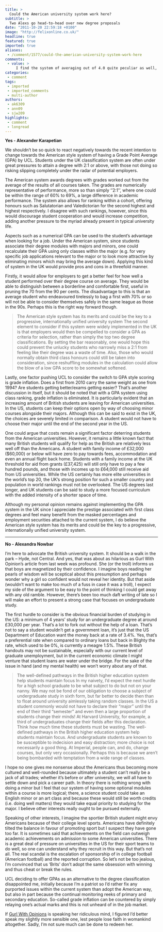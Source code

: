 ```yaml
---
title: >
  Could the American university system work here?
subtitle: >
  Two Alexs go head-to-head over new degree proposals
date: "2011-10-20 22:59:18 +0100"
image: "http://felixonline.co.uk/"
headline: true
featured: true
imported: true
aliases:
 - /comment/1577/could-the-american-university-system-work-here
comments:
 - value: >
     I find the system of averaging out of 4.0 quite peculiar as well, and I agree it does appear some alternative where marks are still representative could be beneficial.,I find the system of averaging out of 4.0 quite peculiar as well, and I agree it does appear some alternative where marks are still representative could be beneficial.," At Imperial, people can, and do, change courses, but only very occasionally."," At Imperial, people can, and do, change courses, but only very occasionally.",Alex Nowbar: Your argument for the No side barely even address the question of whether GPA's should be implemented in the UK. <br> <br>Your entire piece seemed to be an (ill informed) argument as to why British students should not study in the USA, not whether the UK should implement GPA scoring. <br> <br>And in response to the comment: <br> <br>" At Imperial, people can, and do, change courses, but only very occasionally." <br> <br>This isn't always true. I studied at Imperial and I tried to change course after my first year. I was told I could
categories:
 - comment
tags:
 - imported
 - imported_comments
 - multi-author
authors:
 - ak6309
 - ann09
 - sjw209
highlights:
 - comment
 - longread
---
```


__Yes - Alexander Karapetian__

We shouldn’t be so quick to react negatively towards the recent intention to change towards the American style system of having a Grade Point Average (GPA) by UCL. Students under the UK classification system are often under great pressures to attain a degree with 2:1 or above, with those not doing so risking slipping completely under the radar of potential employers.

The American system awards degrees with grades worked out from the average of the results of all courses taken. The grades are numerically representative of performance, more so than simply ‘’2:1’’, where one could be within the range of 60% to 69%, a large difference in academic performance. The system also allows for ranking within a cohort, offering honours such as Salutatorian and Valedictorian for the second highest and highest respectively. I disagree with such rankings, however, since this would discourage student cooperation and would increase competition, adding another pressure to the myriad already present in typical university life.

Aspects such as a numerical GPA can be used to the student’s advantage when looking for a job. Under the American system, since students associate their degree modules with majors and minors, one could recalculate their GPA using only classes within the major (e.g. for very specific job applications relevant to the major or to look more attractive by eliminating minors which may bring the average down). Applying this kind of system in the UK would provide pros and cons in a threefold manner.

Firstly, it would allow for employers to get a better feel for how well a student performed over their degree course on average. They would be able to distinguish between a borderline and comfortable first, useful in pruning the 70 from the 90 per cents. The disadvantage to this is that an average student who endeavoured tirelessly to bag a first with 70% or so will not be able to consider themselves safely in the same league as those in the 90s. Perhaps this is the right way forward though.
> The American style system has its merits and could be the key to a progressive, internationally unified university system
The second element to consider if this system were widely implemented in the UK is that employers would then be compelled to consider a GPA as criteria for selection, rather than simply the top two degree classifications. By setting the bar reasonably, one would hope this could prevent the unlucky students who narrowly miss a 2:1 from feeling like their degree was a waste of time. Also, those who would normally obtain third class honours could still be taken into consideration, since reshuffling modules in the calculation could allow the blow of a low GPA score to be somewhat softened.

Lastly, one factor pushing UCL to consider the switch to GPA style scoring is grade inflation. Does a first from 2010 carry the same weight as one from 1994? Are students getting better/exams getting easier? That’s another discussion in itself, but it should be noted that with a GPA system using class ranking, grade inflation is eliminated. It is particularly evident that an increasing amount of British students are leaving for American universities. In the US, students can keep their options open by way of choosing minor courses alongside their majors. Although this can be said to exist in the UK, the choices are severely limited in comparison. A student would not have to choose their major until the end of the second year in the US.

One could argue that costs remain a significant factor deterring students from the American universities. However, it remains a little known fact that many British students will qualify for help as the British are relatively less well off than the Americans. A student with family income of £32,000 ($60,000) or below will have zero to pay towards fees, accommodation and even an annual flight back home. Students with a family income at the UK threshold for aid from grants (£37,425) will still only have to pay a few hundred pounds, and those with incomes up to £64,000 still receive aid from US universities. While the US certainly has more elite universities in the world’s top 20, the UK’s strong position for such a smaller country and population in world rankings must not be overlooked. The US degrees last longer, and UK students can be said to study a more focused curriculum with the added intensity of a shorter space of time.

Although my personal opinion remains against implementing the GPA system in the UK since I appreciate the prestige associated with first class degrees and feel many benefit from the masked percentages and employment securities attached to the current system, I do believe the American style system has its merits and could be the key to a progressive, internationally unified university system.

- - - - - -

__No - Alexandra Nowbar__

I’m here to advocate the British university system. It should be a walk in the park – Hyde, not Central. And yes, that was about as hilarious as Gurl With Opinion’s article from last week was profound. She (or the troll) informs us that boys are magnetized by their confidence. I imagine boys reading her pearls of wisdom will be sceptical about this presumption and perhaps wonder why a girl so confident would not reveal her identity. But that aside (wouldn’t want to make too much of a fuss in case it was a troll), I expect my side of the argument to be easy to the point of thinking I could get away with any old ramble. However, there’s been too much daft writing of late so I will make an effort to present a strong case that focuses on undergraduate study.

The first hurdle to consider is the obvious financial burden of studying in the US: a minimum of 4 years’ study for an undergraduate degree at around £30,000 per year. That’s a lot to fork out without the help of a loan. That’s not to say a student wouldn’t get a government loan, it’s just that the US Department of Education want the money back at a rate of 3.4%. Yes, that’s a preferential rate when compared to ordinary loans but back in Blighty the rate, which used to be 0%, is currently a meagre 1.5%. These British handouts may not be sustainable, especially with our current level of graduate unemployment, but in the current economic climate I might venture that student loans are water under the bridge. For the sake of the issue in hand (and my mental health) we won’t worry about any of that.
> The well-defined pathways in the British higher education system help students maintain focus
In my naivety, I’d expect the next hurdle for a high school graduate to be what subject to do but not on your nanny. We may not be fond of our obligation to choose a subject of undergraduate study in sixth form, but far better to decide then than to float around university aimlessly taking random classes. In the US a student commonly would not have to declare their “major” until the end of their third “semester” and even then a large proportion of students change their minds! At Harvard University, for example, a third of undergraduates change their fields after this declaration. Think how much time these students must be wasting. The well-defined pathways in the British higher education system help students maintain focus. And undergraduate students are known to be susceptible to indecision and easy distraction; more choice is not necessarily a good thing. At Imperial, people can, and do, change courses, but only very occasionally. Perhaps this is because we aren’t being bombarded with temptation from a wide range of classes.

I hope no one gives me nonsense about the Americans thus becoming more cultured and well-rounded because ultimately a student can’t really be a jack of all trades; whether it’s before or after university, we will all have to settle down and pick a career path. In theory there is nothing wrong with doing a minor but I feel that our system of having some optional modules within a course is more logical; there, a science student could take an English minor or an art class and because these would still be worth credits (i.e. doing well matters) they would take equal priority to studying for the major. I believe other interests really ought to be pursued externally.

Speaking of other interests, I imagine the sportier British student might envy Americans because of their college level sports. Americans have definitely tilted the balance in favour of promoting sport but I suspect they have gone too far. It is sometimes said that achievements on the field can outweigh academic achievements on admission to some American universities. There is a great deal of pressure on universities in the US for their sport teams to do well, so one can understand why they recruit in this way. But that’s not all. The real scandal is the escalation of sponsorship of in college football (American football) and the reported corruption. So let’s not be too jealous, I’m convinced that us ‘Brits’ don’t adopt the same obsession with winning and thus cheat or break the rules.

UCL deciding to offer GPAs as an alternative to the degree classification disappointed me, initially because I’m a patriot so I’d rather fix any purported issues within the current system than adopt the American way, but also in part because the continual monitoring reeks of primary and secondary education. So-called grade inflation can be countered by simply relaying one’s actual marks and this is not unheard of in the job market.

If [Gurl With Opinions](http://felixonline.co.uk/user/fcomment/) is speaking her ridiculous mind, I figured I’d better speak my slightly more sensible one, lest people lose faith in womankind altogether. Sadly, I’m not sure much can be done to redeem her.
